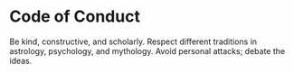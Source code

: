 # Code of Conduct

Be kind, constructive, and scholarly.
Respect different traditions in astrology, psychology, and mythology.
Avoid personal attacks; debate the ideas.